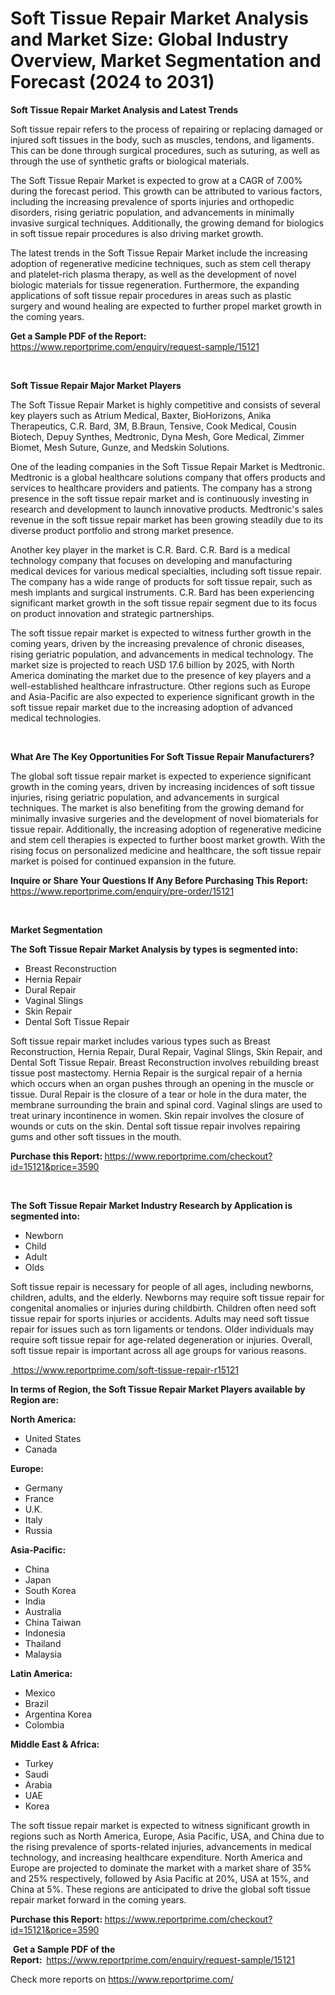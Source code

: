<p><h1>Soft Tissue Repair Market Analysis and Market Size: Global Industry Overview, Market Segmentation and Forecast (2024 to 2031)</h1></p><p><strong>Soft Tissue Repair Market Analysis and Latest Trends</strong></p>
<p><p>Soft tissue repair refers to the process of repairing or replacing damaged or injured soft tissues in the body, such as muscles, tendons, and ligaments. This can be done through surgical procedures, such as suturing, as well as through the use of synthetic grafts or biological materials.</p><p>The Soft Tissue Repair Market is expected to grow at a CAGR of 7.00% during the forecast period. This growth can be attributed to various factors, including the increasing prevalence of sports injuries and orthopedic disorders, rising geriatric population, and advancements in minimally invasive surgical techniques. Additionally, the growing demand for biologics in soft tissue repair procedures is also driving market growth.</p><p>The latest trends in the Soft Tissue Repair Market include the increasing adoption of regenerative medicine techniques, such as stem cell therapy and platelet-rich plasma therapy, as well as the development of novel biologic materials for tissue regeneration. Furthermore, the expanding applications of soft tissue repair procedures in areas such as plastic surgery and wound healing are expected to further propel market growth in the coming years.</p></p>
<p><strong>Get a Sample PDF of the Report:&nbsp;</strong> <a href="https://www.reportprime.com/enquiry/request-sample/15121">https://www.reportprime.com/enquiry/request-sample/15121</a></p>
<p>&nbsp;</p>
<p><strong>Soft Tissue Repair Major Market Players</strong></p>
<p><p>The Soft Tissue Repair Market is highly competitive and consists of several key players such as Atrium Medical, Baxter, BioHorizons, Anika Therapeutics, C.R. Bard, 3M, B.Braun, Tensive, Cook Medical, Cousin Biotech, Depuy Synthes, Medtronic, Dyna Mesh, Gore Medical, Zimmer Biomet, Mesh Suture, Gunze, and Medskin Solutions. </p><p>One of the leading companies in the Soft Tissue Repair Market is Medtronic. Medtronic is a global healthcare solutions company that offers products and services to healthcare providers and patients. The company has a strong presence in the soft tissue repair market and is continuously investing in research and development to launch innovative products. Medtronic's sales revenue in the soft tissue repair market has been growing steadily due to its diverse product portfolio and strong market presence. </p><p>Another key player in the market is C.R. Bard. C.R. Bard is a medical technology company that focuses on developing and manufacturing medical devices for various medical specialties, including soft tissue repair. The company has a wide range of products for soft tissue repair, such as mesh implants and surgical instruments. C.R. Bard has been experiencing significant market growth in the soft tissue repair segment due to its focus on product innovation and strategic partnerships.</p><p>The soft tissue repair market is expected to witness further growth in the coming years, driven by the increasing prevalence of chronic diseases, rising geriatric population, and advancements in medical technology. The market size is projected to reach USD 17.6 billion by 2025, with North America dominating the market due to the presence of key players and a well-established healthcare infrastructure. Other regions such as Europe and Asia-Pacific are also expected to experience significant growth in the soft tissue repair market due to the increasing adoption of advanced medical technologies.</p></p>
<p>&nbsp;</p>
<p><strong>What Are The Key Opportunities For Soft Tissue Repair Manufacturers?</strong></p>
<p><p>The global soft tissue repair market is expected to experience significant growth in the coming years, driven by increasing incidences of soft tissue injuries, rising geriatric population, and advancements in surgical techniques. The market is also benefiting from the growing demand for minimally invasive surgeries and the development of novel biomaterials for tissue repair. Additionally, the increasing adoption of regenerative medicine and stem cell therapies is expected to further boost market growth. With the rising focus on personalized medicine and healthcare, the soft tissue repair market is poised for continued expansion in the future.</p></p>
<p><strong>Inquire or Share Your Questions If Any Before Purchasing This Report:</strong> <a href="https://www.reportprime.com/enquiry/pre-order/15121">https://www.reportprime.com/enquiry/pre-order/15121</a></p>
<p>&nbsp;</p>
<p><strong>Market Segmentation</strong></p>
<p><strong>The Soft Tissue Repair Market Analysis by types is segmented into:</strong></p>
<p><ul><li>Breast Reconstruction</li><li>Hernia Repair</li><li>Dural Repair</li><li>Vaginal Slings</li><li>Skin Repair</li><li>Dental Soft Tissue Repair</li></ul></p>
<p><p>Soft tissue repair market includes various types such as Breast Reconstruction, Hernia Repair, Dural Repair, Vaginal Slings, Skin Repair, and Dental Soft Tissue Repair. Breast Reconstruction involves rebuilding breast tissue post mastectomy. Hernia Repair is the surgical repair of a hernia which occurs when an organ pushes through an opening in the muscle or tissue. Dural Repair is the closure of a tear or hole in the dura mater, the membrane surrounding the brain and spinal cord. Vaginal slings are used to treat urinary incontinence in women. Skin repair involves the closure of wounds or cuts on the skin. Dental soft tissue repair involves repairing gums and other soft tissues in the mouth.</p></p>
<p><strong>Purchase this Report:&nbsp;</strong><a href="https://www.reportprime.com/checkout?id=15121&price=3590">https://www.reportprime.com/checkout?id=15121&price=3590</a></p>
<p>&nbsp;</p>
<p><strong>The Soft Tissue Repair Market Industry Research by Application is segmented into:</strong></p>
<p><ul><li>Newborn</li><li>Child</li><li>Adult</li><li>Olds</li></ul></p>
<p><p>Soft tissue repair is necessary for people of all ages, including newborns, children, adults, and the elderly. Newborns may require soft tissue repair for congenital anomalies or injuries during childbirth. Children often need soft tissue repair for sports injuries or accidents. Adults may need soft tissue repair for issues such as torn ligaments or tendons. Older individuals may require soft tissue repair for age-related degeneration or injuries. Overall, soft tissue repair is important across all age groups for various reasons.</p></p>
<p><a href="https://www.reportprime.com/soft-tissue-repair-r15121">&nbsp;https://www.reportprime.com/soft-tissue-repair-r15121</a></p>
<p><strong>In terms of Region, the Soft Tissue Repair Market Players available by Region are:</strong></p>
<p>
    <p> <strong> North America: </strong>
        <ul>
            <li>United States</li>
            <li>Canada</li>
        </ul>
        </p> 
    <p> <strong> Europe: </strong>
        <ul>
            <li>Germany</li>
            <li>France</li>
            <li>U.K.</li>
            <li>Italy</li>
            <li>Russia</li>
        </ul>
        </p> 
    <p> <strong> Asia-Pacific: </strong>
        <ul>
            <li>China</li>
            <li>Japan</li>
            <li>South Korea</li>
            <li>India</li>
            <li>Australia</li>
            <li>China Taiwan</li>
            <li>Indonesia</li>
            <li>Thailand</li>
            <li>Malaysia</li>
        </ul>
        </p> 
    <p> <strong> Latin America: </strong>
        <ul>
            <li>Mexico</li>
            <li>Brazil</li>
            <li>Argentina Korea</li>
            <li>Colombia</li>
        </ul>
        </p> 
    <p> <strong> Middle East & Africa: </strong>
        <ul>
            <li>Turkey</li>
            <li>Saudi</li>
            <li>Arabia</li>
            <li>UAE</li>
            <li>Korea</li>
        </ul>
    </p>
    </p>
<p><p>The soft tissue repair market is expected to witness significant growth in regions such as North America, Europe, Asia Pacific, USA, and China due to the rising prevalence of sports-related injuries, advancements in medical technology, and increasing healthcare expenditure. North America and Europe are projected to dominate the market with a market share of 35% and 25% respectively, followed by Asia Pacific at 20%, USA at 15%, and China at 5%. These regions are anticipated to drive the global soft tissue repair market forward in the coming years.</p></p>
<p><strong>Purchase this Report: </strong><a href="https://www.reportprime.com/checkout?id=15121&price=3590">https://www.reportprime.com/checkout?id=15121&price=3590</a></p>
<p>&nbsp;<strong>Get a Sample PDF of the Report:&nbsp;&nbsp;</strong><a href="https://www.reportprime.com/enquiry/request-sample/15121">https://www.reportprime.com/enquiry/request-sample/15121</a></p>
<p><strong></strong></p>
<p>Check more reports on <a href="https://www.reportprime.com/">https://www.reportprime.com/</a></p>